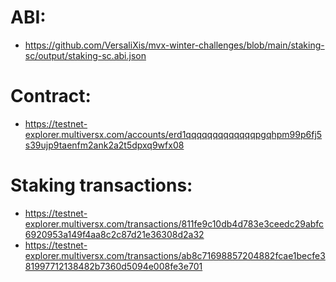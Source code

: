 # ABI:
- https://github.com/VersaliXis/mvx-winter-challenges/blob/main/staking-sc/output/staking-sc.abi.json
# Contract: 
- https://testnet-explorer.multiversx.com/accounts/erd1qqqqqqqqqqqqqpgqhpm99p6fj5s39ujp9taenfm2ank2a2t5dpxq9wfx08

# Staking transactions:
- https://testnet-explorer.multiversx.com/transactions/811fe9c10db4d783e3ceedc29abfc6920953a149f4aa8c2c87d21e36308d2a32
- https://testnet-explorer.multiversx.com/transactions/ab8c71698857204882fcae1becfe381997712138482b7360d5094e008fe3e701